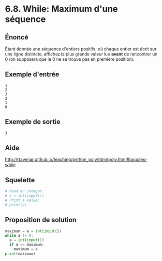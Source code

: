 # 6.8. While: Maximum d'une séquence

## **Énoncé**

Étant donnée une séquence d'entiers positifs, où chaque entier est écrit sur une ligne distincte, affichez la plus grande valeur lue **avant** de rencontrer un 0 (on supposera que le 0 ne se trouve pas en première position).

## **Exemple d'entrée**

```
1
2
3
2
1
0
```

## **Exemple de sortie**

```
3
```

## Aide

http://rtavenar.github.io/teaching/python_poly/html/poly.html#boucles-while

## Squelette

```python
# Read an integer:
# a = int(input())
# Print a value:
# print(a)
```

## Proposition de solution

```python
maximum = a = int(input())
while a != 0:
  a = int(input())
  if a >= maximum:
    maximum = a
print(maximum)
```

